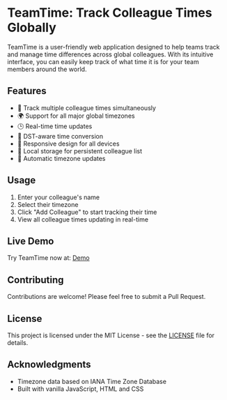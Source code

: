 # TeamTime: Track Colleague Times Globally

TeamTime is a user-friendly web application designed to help teams track and manage time differences across global colleagues. With its intuitive interface, you can easily keep track of what time it is for your team members around the world.

## Features

- 👥 Track multiple colleague times simultaneously
- 🌍 Support for all major global timezones
- 🕒 Real-time time updates
- 🎯 DST-aware time conversion
- 📱 Responsive design for all devices
- 💾 Local storage for persistent colleague list
- 🔄 Automatic timezone updates

## Usage

1. Enter your colleague's name
2. Select their timezone
3. Click "Add Colleague" to start tracking their time
4. View all colleague times updating in real-time

## Live Demo

Try TeamTime now at: [Demo](https://daniissac.com/teamtime)

## Contributing

Contributions are welcome! Please feel free to submit a Pull Request.

## License

This project is licensed under the MIT License - see the [LICENSE](LICENSE) file for details.

## Acknowledgments

- Timezone data based on IANA Time Zone Database
- Built with vanilla JavaScript, HTML and CSS
